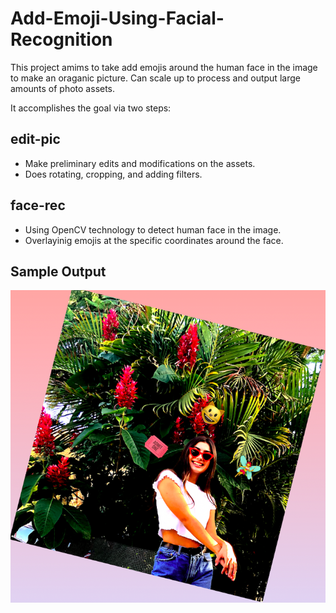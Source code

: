 # Add-Emoji-Using-Facial-Recognition

This project amims to take add emojis around the human face in the image to make an oraganic picture. 
Can scale up to process and output large amounts of photo assets.


It accomplishes the goal via two steps:

## edit-pic
- Make preliminary edits and modifications on the assets.
- Does rotating, cropping, and adding filters.

## face-rec 
- Using OpenCV technology to detect human face in the image.
- Overlayinig emojis at the specific coordinates around the face.

## Sample Output
![](sample_output.png)
